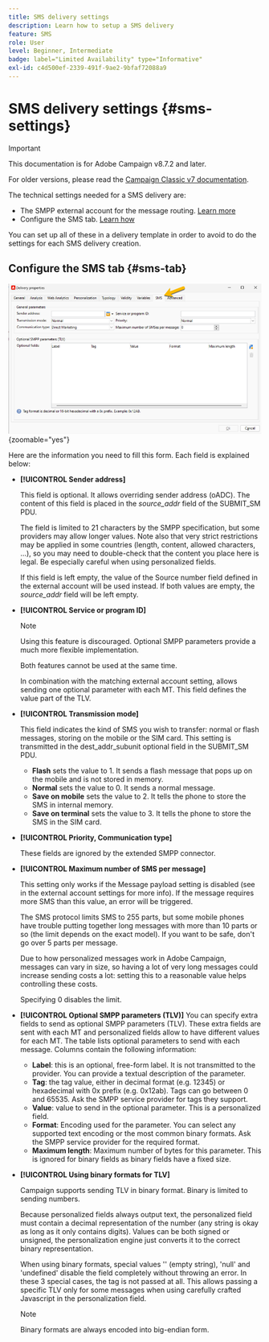 ```yaml
---
title: SMS delivery settings
description: Learn how to setup a SMS delivery
feature: SMS
role: User
level: Beginner, Intermediate
badge: label="Limited Availability" type="Informative"
exl-id: c4d500ef-2339-491f-9ae2-9bfaf72088a9
---
```

# SMS delivery settings {#sms-settings}

>[!IMPORTANT]
>
>This documentation is for Adobe Campaign v8.7.2 and later.
>
>For older versions, please read the [Campaign Classic v7 documentation](https://experienceleague.adobe.com/en/docs/campaign-classic/using/sending-messages/sending-messages-on-mobiles/sms-set-up/sms-set-up).

The technical settings needed for a SMS delivery are:

* The SMPP external account for the message routing. [Learn more](smpp-external-account.md#smpp-connection-settings)
* Configure the SMS tab. [Learn how](#sms-tab)

You can set up all of these in a delivery template in order to avoid to do the settings for each SMS delivery creation.

## Configure the SMS tab {#sms-tab}

![](assets/send_settings.png){zoomable="yes"}

Here are the information you need to fill this form. Each field is explained below:

* **[!UICONTROL Sender address]**

  This field is optional. It allows overriding sender address (oADC). The content of this field is placed in the *source_addr* field of the SUBMIT_SM PDU.

  The field is limited to 21 characters by the SMPP specification, but some providers may allow longer values. Note also that very strict restrictions may be applied in some countries (length, content, allowed characters, ...), so you may need to double-check that the content you place here is legal. Be especially careful when using personalized fields.

  If this field is left empty, the value of the Source number field defined in the external account will be used instead. If both values are empty, the *source_addr* field will be left empty.

* **[!UICONTROL Service or program ID]**

  >[!NOTE]
  >
  >Using this feature is discouraged. Optional SMPP parameters provide a much more flexible implementation.
  >
  >Both features cannot be used at the same time.

  In combination with the matching external account setting, allows sending one optional parameter with each MT. This field defines the value part of the TLV.

* **[!UICONTROL Transmission mode]**

  This field indicates the kind of SMS you wish to transfer: normal or flash messages, storing on the mobile or the SIM card. This setting is transmitted in the dest_addr_subunit optional field in the SUBMIT_SM PDU.
  
  * **Flash** sets the value to 1. It sends a flash message that pops up on the mobile and is not stored in memory.
  * **Normal** sets the value to 0. It sends a normal message.
  * **Save on mobile** sets the value to 2. It tells the phone to store the SMS in internal memory.
  * **Save on terminal** sets the value to 3. It tells the phone to store the SMS in the SIM card.

* **[!UICONTROL Priority, Communication type]**

  These fields are ignored by the extended SMPP connector.

* **[!UICONTROL Maximum number of SMS per message]**

  This setting only works if the Message payload setting is disabled (see in the external account settings for more info). If the message requires more SMS than this value, an error will be triggered.

  The SMS protocol limits SMS to 255 parts, but some mobile phones have trouble putting together long messages with more than 10 parts or so (the limit depends on the exact model). If you want to be safe, don't go over 5 parts per message.

  Due to how personalized messages work in Adobe Campaign, messages can vary in size, so having a lot of very long messages could increase sending costs a lot: setting this to a reasonable value helps controlling these costs.

  Specifying 0 disables the limit.

* **[!UICONTROL Optional SMPP parameters (TLV)]**
  You can specify extra fields to send as optional SMPP parameters (TLV). These extra fields are sent with each MT and personalized fields allow to have different values for each MT.
  The table lists optional parameters to send with each message. Columns contain the following information:
    * **Label**: this is an optional, free-form label. It is not transmitted to the provider. You can provide a textual description of the parameter.
    * **Tag**: the tag value, either in decimal format (e.g. 12345) or hexadecimal with 0x prefix (e.g. 0x12ab). Tags can go between 0 and 65535. Ask the SMPP service provider for tags they support.
    * **Value**: value to send in the optional parameter. This is a personalized field.
    * **Format**: Encoding used for the parameter. You can select any supported text encoding or the most common binary formats. Ask the SMPP service provider for the required format.
    * **Maximum length**: Maximum number of bytes for this parameter. This is ignored for binary fields as binary fields have a fixed size.

* **[!UICONTROL Using binary formats for TLV]**

  Campaign supports sending TLV in binary format. Binary is limited to sending numbers.

  Because personalized fields always output text, the personalized field must contain a decimal representation of the number (any string is okay as long as it only contains digits). Values can be both signed or unsigned, the personalization engine just converts it to the correct binary representation.

  When using binary formats, special values '' (empty string), 'null' and 'undefined' disable the field completely without throwing an error. In these 3 special cases, the tag is not passed at all. This allows passing a specific TLV only for some messages when using carefully crafted Javascript in the personalization field.

  >[!NOTE]
  >
  >Binary formats are always encoded into big-endian form.

